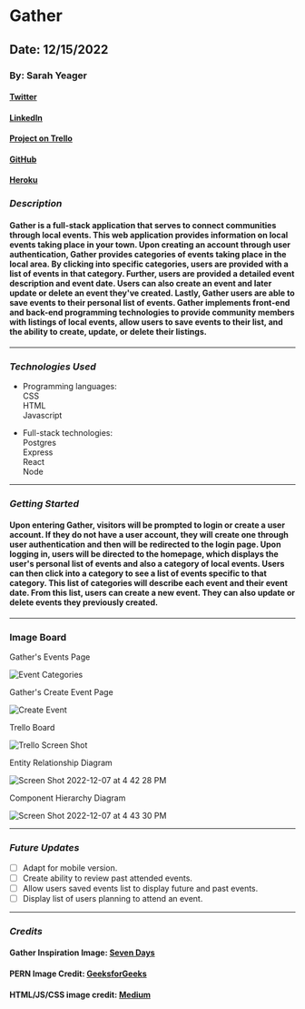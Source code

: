 # Gather

## Date: 12/15/2022

### By: Sarah Yeager

#### [Twitter](https://twitter.com/YeagerSarahK)

#### [LinkedIn](https://www.linkedin.com/in/sarah-yeager-b3839338/)

#### [Project on Trello](https://trello.com/b/Is6VFVoF/community)

#### [GitHub](https://github.com/skyeager/Gather)

#### [Heroku](https://gather-vermont.herokuapp.com/)

### **_*Description*_**

#### Gather is a full-stack application that serves to connect communities through local events. This web application provides information on local events taking place in your town. Upon creating an account through user authentication, Gather provides categories of events taking place in the local area. By clicking into specific categories, users are provided with a list of events in that category. Further, users are provided a detailed event description and event date. Users can also create an event and later update or delete an event they've created. Lastly, Gather users are able to save events to their personal list of events. Gather implements front-end and back-end programming technologies to provide community members with listings of local events, allow users to save events to their list, and the ability to create, update, or delete their listings.

---

### **_Technologies Used_**

- Programming languages:
  <br />
  CSS
  <br />
  HTML
  <br />
  Javascript

- Full-stack technologies:
  <br />
  Postgres
  <br />
  Express
  <br />
  React
  <br/>
  Node

---

### **_Getting Started_**

#### Upon entering Gather, visitors will be prompted to login or create a user account. If they do not have a user account, they will create one through user authentication and then will be redirected to the login page. Upon logging in, users will be directed to the homepage, which displays the user's personal list of events and also a category of local events. Users can then click into a category to see a list of events specific to that category. This list of categories will describe each event and their event date. From this list, users can create a new event. They can also update or delete events they previously created.

---

### **Image Board**

<figcaption> Gather's Events Page</figcaption>

![Event Categories](https://user-images.githubusercontent.com/95553482/207713384-34f37ff2-4e95-4365-9955-c206ffb6a34b.png)

<figcaption> Gather's Create Event Page</figcaption>

![Create Event](https://user-images.githubusercontent.com/95553482/207713674-20bac39c-38a6-4af4-a696-60d37ec77205.png)

<figcaption>Trello Board</figcaption>

![Trello Screen Shot](https://user-images.githubusercontent.com/95553482/206435504-2ea06fc0-b121-400e-87ba-55459584883c.png)

<figcaption>Entity Relationship Diagram</figcaption>

![Screen Shot 2022-12-07 at 4 42 28 PM](https://user-images.githubusercontent.com/95553482/206580968-00b81e64-7a38-4c8c-8899-bb54f0bfde9b.png)

<figcaption>Component Hierarchy Diagram</figcaption>

![Screen Shot 2022-12-07 at 4 43 30 PM](https://user-images.githubusercontent.com/95553482/206581126-d0e75c09-b91a-4b55-ba75-0d1107179458.png)

---

### **_Future Updates_**

- [ ] Adapt for mobile version.
- [ ] Create ability to review past attended events.
- [ ] Allow users saved events list to display future and past events.
- [ ] Display list of users planning to attend an event.

---

### **_Credits_**

#### Gather Inspiration Image: [Seven Days](https://www.sevendaysvt.com/vermont/EventSearch?v=d)

#### PERN Image Credit: [GeeksforGeeks](https://www.geeksforgeeks.org/what-is-pern-stack/)

#### HTML/JS/CSS image credit: [Medium](https://medium.com/level-up-web/amazingly-useful-html-css-and-javascript-tools-and-libraries-d73b10fbae29)

